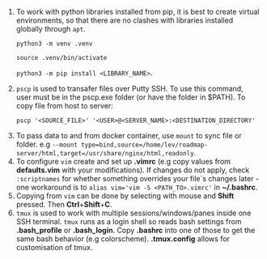 1. To work with python libraries installed from pip, it is best to create virtual environments, so that there are no clashes with libraries installed globally through ```apt```.<p>```python3 -m venv .venv```</p><p>```source .venv/bin/activate```</p><p>```python3 -m pip install <LIBRARY_NAME>```.</p>
2. ```pscp``` is used to transafer files over Putty SSH. To use this command, user must be in the pscp.exe folder (or have the folder in $PATH). To copy file from host to server:<p>```pscp '<SOURCE_FILE>' '<USER>@<SERVER_NAME>:<DESTINATION_DIRECTORY'```</p>
3. To pass data to and from docker container, use ```mount``` to sync file or folder. e.g ```--mount type=bind,source=/home/lev/roadmap-server/html,target=/usr/share/nginx/html,readonly```.
4. To configure ```vim``` create and set up <b>.vimrc</b> (e.g copy values from <b>defaults.vim</b> with your modifications). If changes do not apply, check ```:scriptnames``` for whether something overrides your file`s changes later - one workaround is to ```alias vim='vim -S <PATH_TO>.vimrc'``` in <b>~/.bashrc</b>.
5. Copying from ```vim``` can be done by selecting with mouse and <b>Shift</b> pressed. Then <b>Ctrl</b>+<b>Shift</b>+<b>C</b>.
6. ```tmux``` is used to work with multiple sessions/windows/panes inside one SSH terminal. ```tmux``` runs as a login shell so reads bash settings from <b>.bash_profile</b> or <b>.bash_login</b>. Copy <b>.bashrc</b> into one of those to get the same bash behavior (e.g colorscheme). <b>.tmux.config</b> allows for customisation of tmux.
